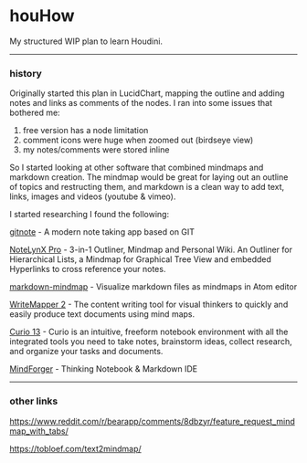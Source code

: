 # houHow
My structured WIP plan to learn Houdini.



---
### history
Originally started this plan in LucidChart, mapping the outline and adding notes and links as comments of the nodes.  I ran into some issues that bothered me:

1. free version has a node limitation
2. comment icons were huge when zoomed out (birdseye view)
3. my notes/comments were stored inline

So I started looking at other software that combined mindmaps and markdown creation.  The mindmap would be great for laying out an outline of topics and restructing them, and markdown is a clean way to add text, links, images and videos (youtube & vimeo).

I started researching I found the following:

[gitnote](https://github.com/zhaopengme/gitnote) - A modern note taking app based on GIT

[NoteLynX Pro](https://play.google.com/store/apps/details?id=com.astrodean.notelynxpro&hl=en_GB) - 3-in-1 Outliner, Mindmap and Personal Wiki. An Outliner for Hierarchical Lists, a Mindmap for Graphical Tree View and embedded Hyperlinks to cross reference your notes.

[markdown-mindmap](https://atom.io/packages/markdown-mindmap) - Visualize markdown files as mindmaps in Atom editor

[WriteMapper 2](https://writemapper.com/) - The content writing tool for visual thinkers to quickly and easily produce text documents using mind maps.

[Curio 13](https://www.zengobi.com/curio/) - Curio is an intuitive, freeform notebook environment with all the integrated tools you need to take notes, brainstorm ideas, collect research, and organize your tasks and documents.

[MindForger](https://www.mindforger.com/) - Thinking Notebook & Markdown IDE

---
### other links
https://www.reddit.com/r/bearapp/comments/8dbzyr/feature_request_mindmap_with_tabs/

https://tobloef.com/text2mindmap/
